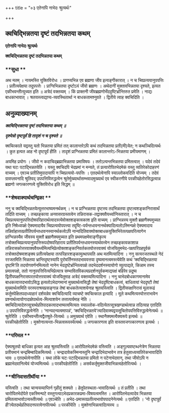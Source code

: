 +++
title = "०३ एतेनापि नाभेदः श्रुत्यर्थः"

+++


## क्वचिद्भिन्नतया दृष्टं तदभिन्नतया कथम्

**एतेनापि नाभेदः श्रुत्यर्थः**

**क्वचिद्भिन्नतया दृष्टं तदभिन्नतया कथम्**

### **सुधा **

अथ मतम् । नायमस्ति युक्तिविरोधः । प्रागप्यभिन्न एव ब्रह्मणा जीव इत्यङ्गीकारात् । न च च्विप्रत्ययानुपपत्तिः । प्रतीत्यपेक्षया तदुपपत्तेः । प्राग्विभिन्नतया दृष्टोऽयं जीवो ब्रह्मणः । अथेदानीं मुक्तावभिन्नतया दृश्यते, इत्यत एकीभवन्तीत्युच्यत इति ॥ अत्रेदं वक्तव्यम् । किं प्राक्तनी जीवब्रह्मणोर्भेददृष्टिर्भ्रान्तिरुत प्रमेति । नाद्यः बाधकाभावात् । श्रतयस्त्वद्याप्य-व्यवस्थितार्था न बाधकतामश्नुवते । द्वितीये त्वाह क्वचिदिति ।

## **अनुव्याख्यानम्**

***क्वचिद्भिन्नतया दृष्टं तदभिन्नतया कथम् ॥***

***दृश्येन्नो दृष्टपूर्वं हि तादृशं न च दृश्यते ॥***

क्वचित्काले यद्वस्तु यतो भिन्नतया प्रमितं तत् कालान्तरेऽपि कथं तदभिन्नतया प्रती(मी)येत; न कथञ्चिदित्यर्थः । कुत इत्यत आह नो दृष्टपूर्वं हीति । तादृशं प्राग्भिन्नतया प्रमितं कालान्तरेऽ-भिन्नतया प्रमीयमाणम् ।

अयमिह प्रयोगः । जीवो न कदाचिद्ब्रह्माभिन्नतया प्रमाविषयः । ततोऽत्यन्तभिन्नतया प्रमितत्वात् । यदेवं तदेवं यथा घटः पटाद्भिन्नतयेति । यस्तु क्वचिदपि भेदप्रमां न मन्यते, तं प्रत्यारोपितभेदमेकं वस्तु व्यतिरेकोदाहरणं वाच्यम् । एवञ्च प्रतीतिमुपादायापि न च्विप्रत्ययो-पपत्तिः । एतदर्थत्वेनापि स्याल्लोकवदिति योज्यम् । तदेवं ग्रावप्लवनादि श्रुतिवद् उपपत्तिविरुद्धत्वेन श्रुतेर्मुख्यार्थासम्भवादमुख्यार्थ एव स्वीकरणीये परकीयहेतोरसिद्धत्वान्न ब्रह्मणो जगत्कारणत्वे युक्तिविरोध इति सिद्धम् ॥

### **शेषवाक्यार्थचन्द्रिका **

ननु च क्वचिद्भिन्नतयेत्युत्तरभाष्यमनर्थकम् । न च प्राग्भिन्नतया दृष्टस्य तदभिन्नतया दृष्टत्वशङ्कानिरासार्थं तदिति वाच्यम् । तच्छङ्काया अनवसरग्रस्तत्वेन तन्निरासक-तद्वाक्यवैयर्थ्यानिस्तारात् । न च च्विप्रत्ययानुपपत्तिदोषपरिहारार्थत्वादस्त्येवोक्तशङ्कावकाश इति वाच्यम् । प्राग्भिन्नस्य मुक्तौ ब्रह्मणैक्यमुच्यत इति निषेध्यपक्षे ऐक्यमादायैव च्विप्रत्ययोपपत्त्या तद्दृष्टि-पर्यन्तधावनानर्थक्यादित्यतोऽस्मिन्पक्षे ऐक्यमादाय तन्निर्वाहात्तत्प्रतीतिपर्यन्तधावनस्यानर्थकत्वेऽपि नान्यदितिवाक्योक्तबाधकयुक्तिभिरेतत्पक्षपरित्यागेन प्राग्भिन्नस्यैव जीवस्य मुक्तौ ब्रह्मणैक्यमुच्यत इति प्रथमपक्षमेवाङ्गीकृत्य तत्रोक्तच्विप्रत्ययानुपपत्तिरूपदोषपरिहाराय प्रतीतिपर्यन्तधावनस्यार्थवत्त्वेन तच्छङ्कावकाशान्न तन्निरासकोत्तरवाक्यवैयर्थ्यमित्यभिप्रेत्योक्तशङ्कानिवर्तकतयोत्तरवाक्यं योजयितुमभेद-पक्षपरिग्रहपूर्वकं तत्रोक्तदोषमाशङ्क्य प्रतीत्यपेक्षया तत्परिहारशङ्कामुत्थापयति अथ मतमित्यादिना । ननु सत्यरजतस्थले नेदं ररजतमिति भिन्नतया भ्रान्तिदृष्टस्यापि पुरोवर्तिनस्तदभाववत्तया दृष्यमानत्वमस्त्येवेति कथं ‘क्वचिद्भिन्नतया दृष्टमि’ति तदयोगवर्णनमित्यतो नानेन भेददृष्टेर्भ्रान्तित्वपक्षे तदभेददर्शनस्यायोगो व्युत्पाद्यते, किन्नाम तस्य प्रमात्वपक्षे, ततो नानुपपत्तिरित्यभिप्रेत्यात्र सम्भावितविकल्पप्रदर्शनपूर्वकमाद्यपक्षं बहिरेव प्रदूष्य द्वितीयपक्षनिरासपरतयोत्तरवाक्यं योजयितुमाह अत्रेदं वक्तव्यमित्यादिना । ननु चाभेदबोधकागमानामेव बाधकत्वात्तदभावोऽसिद्ध इत्यतोऽभेदागमानां मुख्यार्थत्वसिद्धौ तेषां भेददृष्टिबाधकत्वं, बाधितायां भेददृष्टौ तेषां मुख्यार्थत्वमिति परस्पराश्रयप्रसङ्गान्न तेषां बाधकतेत्याशयेनाह श्रुतयस्त्विति । द्वितीयपक्षनिरासं मूलारूढं कर्तुमपेक्षितपदाध्याहारं दर्शयन्नेव क्वचिदित्यादि व्याचष्टे क्वचित्काल इत्यादि । मूले कथमित्यस्योत्तराभावेन प्रश्नार्थत्वायोगादाक्षेपार्थत्व-मित्याशयेन तत्तात्पर्यमाह नेति । क्वचिदित्यादेरुत्सूत्रार्थप्रतिपादकत्वादभाष्यत्वमित्यतः स्याल्लोक-वदित्येतत्सूत्रखण्डार्थत्वान्न तदित्याह एतदिति ॥ उपपत्तिविरुद्धत्वेनेति । ‘नान्यदन्यत्वमापन्नं’, ‘क्वचिद्भिन्नतये’त्यादिवाक्यद्वयसूचितोपपत्तिविरुद्धत्वेनेत्यर्थः ॥ श्रुतेरिति । एकीभवन्तीत्यद्वैतश्रुते-रित्यर्थः ॥ अमुख्यार्थ एवेति । स्थानैक्यमत्यैक्यरूपे इत्यर्थः ॥ परकीयहेतोरिति । मुक्तेनात्यन्ता-भिन्नत्वरूपस्येत्यर्थः ॥ जगत्कारणत्व इति वास्तवजगत्कारणत्व इत्यर्थः ।

### **परिमल **

ऐक्यश्रुतयो बाधिका इत्यत आह श्रुतयस्त्विति ॥ आरोपितभेदमेकं वस्त्विति । अङ्गुल्यवष्टब्धनेत्रेण भिन्नतया प्रतीयमानं चन्द्रबिम्बादिकमित्यर्थः । चन्द्रादावेकस्मिन्वस्तुनि चन्द्रादिभेदाभावेन तत्र हेतुसाध्यव्यतिरेकभावादिति भावः ॥ एतदर्थत्वेनापीति । यथा लोके घटः पटाद्भिन्नतया प्रमितो न पटेनाभेदवान्, तथा जीवोऽपि न ब्रह्माभेदवानित्येवं योज्यमित्यर्थः ॥ परकीयहेतोरिति । असर्वकर्तृमुक्तजीवाभिन्नत्वहेतोरित्यर्थः ।

### **श्रीनिवासतीर्थीया **

यस्त्विति । तथा चान्वयव्याप्तिर्न गृहीतुं शक्यते । हेतूपेतस्थला-भावादित्यर्थः ॥ तं प्रतीति । तथा चारोपितभेदोपेते एकस्मिन्घटे वस्तुगत्याऽभेदप्रकारकप्रमा-विषयत्वमस्ति । आरोपितभेदत्वादेव भिन्नतया प्रमितत्वाभावोऽप्यस्तीत्यर्थः ॥ एवञ्चेति । अभेद-प्रमारूपप्रतीत्यभावोपपादनेनेत्यर्थः ॥ एतदिति । ‘नो दृष्टपूर्वं ही’त्येतदर्थप्रतिपादनपरत्वेनापीत्यर्थः ॥ परकीयेति । मुक्तेनाभिन्नत्वादित्यस्य ॥





